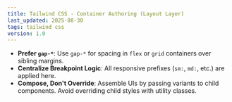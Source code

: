 ```yaml
---
title: Tailwind CSS - Container Authoring (Layout Layer)
last_updated: 2025-08-30
tags: tailwind css
version: 1.0
---
```


- **Prefer `gap-*`**: Use `gap-*` for spacing in `flex` or `grid` containers over sibling margins.
- **Centralize Breakpoint Logic**: All responsive prefixes (`sm:`, `md:`, etc.) are applied here.
- **Compose, Don't Override**: Assemble UIs by passing variants to child components. Avoid overriding child styles with utility classes.
